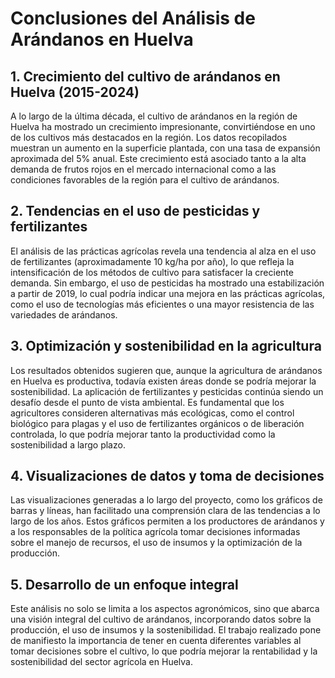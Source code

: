 # Conclusiones del Análisis de Arándanos en Huelva

## 1. Crecimiento del cultivo de arándanos en Huelva (2015-2024)

A lo largo de la última década, el cultivo de arándanos en la región de Huelva ha mostrado un crecimiento impresionante, convirtiéndose en uno de los cultivos más destacados en la región. Los datos recopilados muestran un aumento en la superficie plantada, con una tasa de expansión aproximada del 5% anual. Este crecimiento está asociado tanto a la alta demanda de frutos rojos en el mercado internacional como a las condiciones favorables de la región para el cultivo de arándanos.

## 2. Tendencias en el uso de pesticidas y fertilizantes

El análisis de las prácticas agrícolas revela una tendencia al alza en el uso de fertilizantes (aproximadamente 10 kg/ha por año), lo que refleja la intensificación de los métodos de cultivo para satisfacer la creciente demanda. Sin embargo, el uso de pesticidas ha mostrado una estabilización a partir de 2019, lo cual podría indicar una mejora en las prácticas agrícolas, como el uso de tecnologías más eficientes o una mayor resistencia de las variedades de arándanos.

## 3. Optimización y sostenibilidad en la agricultura

Los resultados obtenidos sugieren que, aunque la agricultura de arándanos en Huelva es productiva, todavía existen áreas donde se podría mejorar la sostenibilidad. La aplicación de fertilizantes y pesticidas continúa siendo un desafío desde el punto de vista ambiental. Es fundamental que los agricultores consideren alternativas más ecológicas, como el control biológico para plagas y el uso de fertilizantes orgánicos o de liberación controlada, lo que podría mejorar tanto la productividad como la sostenibilidad a largo plazo.

## 4. Visualizaciones de datos y toma de decisiones

Las visualizaciones generadas a lo largo del proyecto, como los gráficos de barras y líneas, han facilitado una comprensión clara de las tendencias a lo largo de los años. Estos gráficos permiten a los productores de arándanos y a los responsables de la política agrícola tomar decisiones informadas sobre el manejo de recursos, el uso de insumos y la optimización de la producción.

## 5. Desarrollo de un enfoque integral

Este análisis no solo se limita a los aspectos agronómicos, sino que abarca una visión integral del cultivo de arándanos, incorporando datos sobre la producción, el uso de insumos y la sostenibilidad. El trabajo realizado pone de manifiesto la importancia de tener en cuenta diferentes variables al tomar decisiones sobre el cultivo, lo que podría mejorar la rentabilidad y la sostenibilidad del sector agrícola en Huelva.
